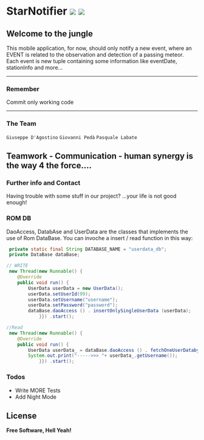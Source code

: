 # StarNotifier  ![](https://github.com/dwyl/repo-badges/blob/master/svg/job%20satisfaction-100%25-brightgreen.svg) ![](https://github.com/dwyl/repo-badges/blob/master/svg/FunTimes-Guaranteed-brightgreen.svg)
## Welcome to the jungle


This mobile application, for now, should only notify a new event, where an EVENT is related to the observation and detection of a passing meteor.
Each event is new tuple containing some information like eventDate, stationInfo and more...

-------------------------------

### Remember

Commit only working code

-------------------------------

### The Team

 `Giuseppe D'Agostino` `Giovanni Pedà` `Pasquale Labate`
 
 Teamwork - Communication - human synergy is the way 4 the force....
--------------------------------

### Further info and Contact

Having trouble with some stuff in our project? ...your life is not good enough! 

### ROM DB
DaoAccess, DatabAse and UserData are the classes that implements the use of Rom DataBase.
You can invoche a insert / read function in this way:
```java
 private static final String DATABASE_NAME = "userdata_db";
 private DataBase dataBase;

// WRITE
 new Thread(new Runnable() {
    @Override
    public void run() {
        UserData userData = new UserData();
        userData.setUserId(99);
        userData.setUsername("username");
        userData.setPassword("password");
        dataBase.daoAccess () . insertOnlySingleUserData (userData);
            }}) .start();

//Read
 new Thread(new Runnable() {
    @Override
    public void run() {
        UserData userData_ = dataBase.daoAccess () . fetchOneUserDatabyUserId (99);
        System.out.print("----->>> "+ userData_.getUsername());
            }}) .start();
```

### Todos

 - Write MORE Tests
 - Add Night Mode

 
License
----

**Free Software, Hell Yeah!**
